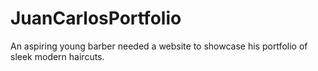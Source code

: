 # JuanCarlosPortfolio
An aspiring young barber needed a website to showcase his portfolio of sleek modern haircuts. 

